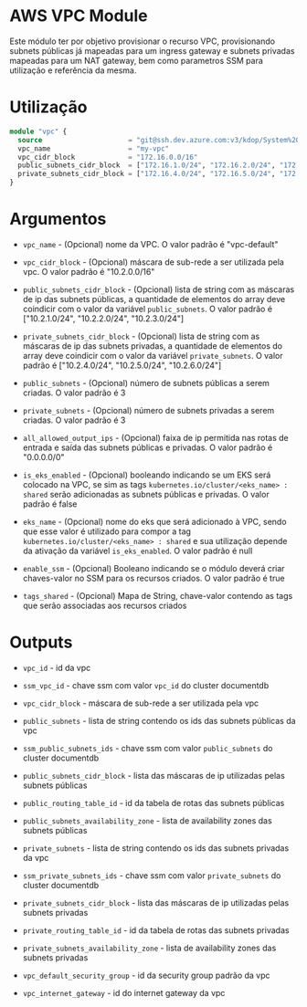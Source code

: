 # AWS VPC Module

Este módulo ter por objetivo provisionar o recurso VPC, provisionando subnets públicas já mapeadas para um ingress gateway e subnets privadas mapeadas para um NAT gateway, bem como parametros SSM para utilização e referência da mesma.

# Utilização

```terraform
module "vpc" {
  source                     = "git@ssh.dev.azure.com:v3/kdop/System%20Team/terraform-modules//provider/aws/vpc"
  vpc_name                   = "my-vpc"
  vpc_cidr_block             = "172.16.0.0/16"
  public_subnets_cidr_block  = ["172.16.1.0/24", "172.16.2.0/24", "172.16.3.0/24"]
  private_subnets_cidr_block = ["172.16.4.0/24", "172.16.5.0/24", "172.16.6.0/24"]
}
```

# Argumentos

* `vpc_name` - (Opcional) nome da VPC. O valor padrão é "vpc-default"

* `vpc_cidr_block` - (Opcional) máscara de sub-rede a ser utilizada pela vpc. O valor padrão é "10.2.0.0/16"

* `public_subnets_cidr_block` - (Opcional) lista de string com as máscaras de ip das subnets públicas, a quantidade de elementos do array deve coindicir com o valor da variável `public_subnets`. O valor padrão é ["10.2.1.0/24", "10.2.2.0/24", "10.2.3.0/24"]

* `private_subnets_cidr_block` - (Opcional) lista de string com as máscaras de ip das subnets privadas, a quantidade de elementos do array deve coindicir com o valor da variável `private_subnets`. O valor padrão é ["10.2.4.0/24", "10.2.5.0/24", "10.2.6.0/24"]

* `public_subnets` - (Opcional) número de subnets públicas a serem criadas. O valor padrão é 3

* `private_subnets` - (Opcional) número de subnets privadas a serem criadas. O valor padrão é 3

* `all_allowed_output_ips` - (Opcional) faixa de ip permitida nas rotas de entrada e saída das subnets públicas e privadas. O valor padrão é "0.0.0.0/0"

* `is_eks_enabled` - (Opcional) booleando indicando se um EKS será colocado na VPC, se sim as tags `kubernetes.io/cluster/<eks_name> : shared` serão adicionadas as subnets públicas e privadas. O valor padrão é false

* `eks_name` - (Opcional) nome do eks que será adicionado à VPC, sendo que esse valor é utilizado para compor a tag `kubernetes.io/cluster/<eks_name> : shared` e sua utilização depende da ativação da variável `is_eks_enabled`. O valor padrão é null

* `enable_ssm` - (Opcional) Booleano indicando se o módulo deverá criar chaves-valor no SSM para os recursos criados. O valor padrão é true

* `tags_shared` - (Opcional) Mapa de String, chave-valor contendo as tags que serão associadas aos recursos criados

# Outputs

* `vpc_id` - id da vpc

* `ssm_vpc_id` - chave ssm com valor `vpc_id` do cluster documentdb

* `vpc_cidr_block` - máscara de sub-rede a ser utilizada pela vpc

* `public_subnets` - lista de string contendo os ids das subnets públicas da vpc

* `ssm_public_subnets_ids` - chave ssm com valor `public_subnets` do cluster documentdb

* `public_subnets_cidr_block` - lista das máscaras de ip utilizadas pelas subnets públicas

* `public_routing_table_id` - id da tabela de rotas das subnets públicas

* `public_subnets_availability_zone` - lista de availability zones das subnets públicas

* `private_subnets` - lista de string contendo os ids das subnets privadas da vpc

* `ssm_private_subnets_ids` - chave ssm com valor `private_subnets` do cluster documentdb

* `private_subnets_cidr_block` - lista das máscaras de ip utilizadas pelas subnets privadas

* `private_routing_table_id` - id da tabela de rotas das subnets privadas

* `private_subnets_availability_zone` - lista de availability zones das subnets privadas

* `vpc_default_security_group` - id da security group padrão da vpc

* `vpc_internet_gateway` - id do internet gateway da vpc

